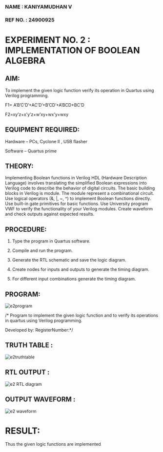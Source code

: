### NAME : KANIYAMUDHAN V
### REF NO. : 24900925
# EXPERIMENT NO. 2 : IMPLEMENTATION OF BOOLEAN ALGEBRA

## AIM:

To implement the given logic function verify its operation in Quartus using Verilog programming.

F1= A’B’C’D’+AC’D’+B’CD’+A’BCD+BC’D 

F2=xy’z+x’y’z+w’xy+wx’y+wxy

## EQUIPMENT REQUIRED:

Hardware – PCs, Cyclone II , USB flasher

Software – Quartus prime

## THEORY:

Implementing Boolean functions in Verilog HDL (Hardware Description Language) involves translating the simplified Boolean expressions into Verilog code to describe the behavior of digital circuits. The basic building blocks in Verilog is module. The module represent a combinational circuit. Use logical operators (&, |, ~, ^) to implement Boolean functions directly. Use built-in gate primitives for basic functions. Use University program VWF to verify the functionality of your Verilog modules. Create waveform and check outputs against expected results.

## PROCEDURE:

1.	Type the program in Quartus software.

2.	Compile and run the program.

3.	Generate the RTL schematic and save the logic diagram.

4.	Create nodes for inputs and outputs to generate the timing diagram.

5.	For different input combinations generate the timing diagram.


## PROGRAM:

![e2program](https://github.com/user-attachments/assets/2dd5252a-6d47-40d2-8c5a-a30180219dc0)


/* Program to implement the given logic function and to verify its operations in quartus using Verilog programming. 

Developed by: RegisterNumber:*/

## TRUTH TABLE :

![e2truthtable](https://github.com/user-attachments/assets/5fb38bd7-a70c-4e02-9ce6-31034104be2d)

## RTL OUTPUT :

![e2 RTL diagram](https://github.com/user-attachments/assets/5bd09844-d256-4627-84fa-01035dd195a2)

## OUTPUT WAVEFORM :

![e2 waveform](https://github.com/user-attachments/assets/4c588fbd-4638-4eb6-9285-41c671f1f74f)

# RESULT:

Thus the given logic functions are implemented
